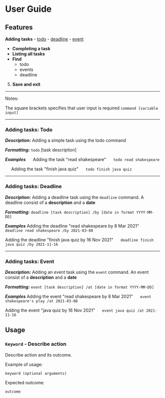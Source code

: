 # User Guide

## Features 

 **Adding tasks**
	- [todo](#a)
	- [deadline](#b)
	- [event](#c)
- **Completing a task**
- **Listing all tasks**
-  **Find**
	  - todo
	  - events
	  - deadline

5. **Save and exit**

***
Notes: 

The square brackets specifies that user input is required
`command [variable input]`

***
### <a name="a"></a> Adding tasks: Todo
**_Description:_**
Adding a simple task using the todo command

**_Formatting:_**
`todo` [task description]

**_Examples_**
&nbsp;&nbsp;&nbsp;&nbsp; Adding the task "read shakespeare"
&nbsp;&nbsp;&nbsp;&nbsp; `todo read shakespeare`

&nbsp;&nbsp;&nbsp;&nbsp; Adding the task "finish java quiz"
&nbsp;&nbsp;&nbsp;&nbsp; `todo finish java quiz`

***
### <a name="b"></a> Adding tasks: Deadline
**_Description:_**
Adding a deadline task using the `deadline` command.
A deadline consist of a **description** and a **date**

**_Formatting:_**
`deadline [task description] /by [date in format YYYY-MM-DD]`

**_Examples_**
Adding the deadline "read shakespeare by 8 Mar 2021"
&nbsp;&nbsp;&nbsp;&nbsp; `deadline read shakespeare /by 2021-03-08`

Adding the deadline "finish java quiz by 16 Nov 2021"
&nbsp;&nbsp;&nbsp;&nbsp; `deadline finish java quiz /by 2021-11-16`

***

### <a name="c"></a> Adding tasks: Event
**_Description:_**
Adding an event task using the `event` command.
An event consist of a **description** and a **date**

**_Formatting:_**
`event [task description] /at [date in format YYYY-MM-DD]`

**_Examples_**
Adding the event "read shakespeare by 8 Mar 2021"
&nbsp;&nbsp;&nbsp;&nbsp; `event shakespeare's play /at 2021-03-08`

Adding the event "java quiz by 16 Nov 2021"
&nbsp;&nbsp;&nbsp;&nbsp; `event java quiz /at 2021-11-16`





## Usage

### `Keyword` - Describe action

Describe action and its outcome.

Example of usage: 

`keyword (optional arguments)`

Expected outcome:

`outcome`
